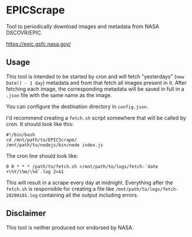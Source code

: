 # EPICScrape

Tool to periodically download images and metadata from NASA DSCOVR/EPIC.

https://epic.gsfc.nasa.gov/ 

## Usage

This tool is intended to be started by cron and will fetch "yesterdays" (`new Date() - 1 day`) metadata and from that fetch all images present in it.
After fetching each image, the corresponding metadata will be saved in full in a `.json` file with the same name as the image.

You can configure the destination directory in `config.json`.

I'd recommend creating a `fetch.sh` script somewhere that will be called by cron. It should look like this:
```shell script
#!/bin/bash
cd /mnt/path/to/EPICScrape/
/mnt/path/to/nodejs/bin/node index.js
```

The cron line should look like:
```crontab
0 0 * * * /path/to/fetch.sh >/mnt/path/to/logs/fetch-`date +\%Y/\%m/\%d`.log 2>&1
```

This will result in a scrape every day at midnight. 
Everything after the `fetch.sh` is responsible for creating a file like `/mnt/path/to/logs/fetch-20200101.log` containing all the output including errors. 

## Disclaimer

This tool is neither produced nor endorsed by NASA.
